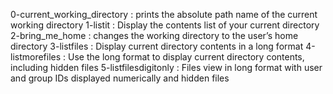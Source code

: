 0-current_working_directory : prints the absolute path name of the current working directory
1-listit : Display the contents list of your current directory
2-bring_me_home : changes the working directory to the user’s home directory
3-listfiles : Display current directory contents in a long format
4-listmorefiles : Use the long format to display current directory contents, including hidden files
5-listfilesdigitonly : Files view in long format with user and group IDs displayed numerically and hidden files
